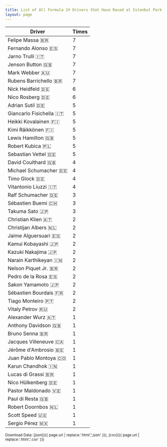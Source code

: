 ```yaml
---
title: List of All Formula 1® Drivers that Have Raced at Istanbul Park
layout: page
---
```


| Driver | Times |
|--|--|
| Felipe Massa 🇧🇷 | 7 |
| Fernando Alonso 🇪🇸 | 7 |
| Jarno Trulli 🇮🇹 | 7 |
| Jenson Button 🇬🇧 | 7 |
| Mark Webber 🇦🇺 | 7 |
| Rubens Barrichello 🇧🇷 | 7 |
| Nick Heidfeld 🇩🇪 | 6 |
| Nico Rosberg 🇩🇪 | 6 |
| Adrian Sutil 🇩🇪 | 5 |
| Giancarlo Fisichella 🇮🇹 | 5 |
| Heikki Kovalainen 🇫🇮 | 5 |
| Kimi Räikkönen 🇫🇮 | 5 |
| Lewis Hamilton 🇬🇧 | 5 |
| Robert Kubica 🇵🇱 | 5 |
| Sebastian Vettel 🇩🇪 | 5 |
| David Coulthard 🇬🇧 | 4 |
| Michael Schumacher 🇩🇪 | 4 |
| Timo Glock 🇩🇪 | 4 |
| Vitantonio Liuzzi 🇮🇹 | 4 |
| Ralf Schumacher 🇩🇪 | 3 |
| Sébastien Buemi 🇨🇭 | 3 |
| Takuma Sato 🇯🇵 | 3 |
| Christian Klien 🇦🇹 | 2 |
| Christijan Albers 🇳🇱 | 2 |
| Jaime Alguersuari 🇪🇸 | 2 |
| Kamui Kobayashi 🇯🇵 | 2 |
| Kazuki Nakajima 🇯🇵 | 2 |
| Narain Karthikeyan 🇮🇳 | 2 |
| Nelson Piquet Jr. 🇧🇷 | 2 |
| Pedro de la Rosa 🇪🇸 | 2 |
| Sakon Yamamoto 🇯🇵 | 2 |
| Sébastien Bourdais 🇫🇷 | 2 |
| Tiago Monteiro 🇵🇹 | 2 |
| Vitaly Petrov 🇷🇺 | 2 |
| Alexander Wurz 🇦🇹 | 1 |
| Anthony Davidson 🇬🇧 | 1 |
| Bruno Senna 🇧🇷 | 1 |
| Jacques Villeneuve 🇨🇦 | 1 |
| Jérôme d'Ambrosio 🇧🇪 | 1 |
| Juan Pablo Montoya 🇨🇴 | 1 |
| Karun Chandhok 🇮🇳 | 1 |
| Lucas di Grassi 🇧🇷 | 1 |
| Nico Hülkenberg 🇩🇪 | 1 |
| Pastor Maldonado 🇻🇪 | 1 |
| Paul di Resta 🇬🇧 | 1 |
| Robert Doornbos 🇳🇱 | 1 |
| Scott Speed 🇺🇸 | 1 |
| Sergio Pérez 🇲🇽 | 1 |

<small>Download Data: [json]({{ page.url | replace:'.html','.json' }}), [csv]({{ page.url | replace:'.html','.csv' }})</small>
